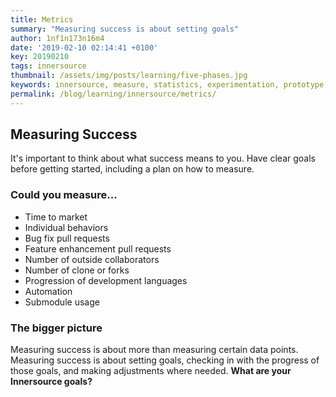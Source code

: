 ```yaml
---
title: Metrics
summary: "Measuring success is about setting goals"
author: 1nf1n173n16m4
date: '2019-02-10 02:14:41 +0100'
key: 20190210
tags: innersource
thumbnail: /assets/img/posts/learning/five-phases.jpg
keywords: innersource, measure, statistics, experimentation, prototype, test
permalink: /blog/learning/innersource/metrics/
---
```



## Measuring Success

It's important to think about what success means to you. Have clear goals before getting started, including a plan on how to measure.

### Could you measure...
- Time to market
- Individual behaviors
- Bug fix pull requests
- Feature enhancement pull requests
- Number of outside collaborators
- Number of clone or forks
- Progression of development languages
- Automation
- Submodule usage

### The bigger picture
Measuring success is about more than measuring certain data points. Measuring success is about setting goals,  checking in with the progress of those goals, and making adjustments where needed. **What are your Innersource goals?**
